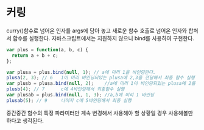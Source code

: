 # 커링
curry()함수로 넘어온 인자를 args에 담아 놓고 새로운 함수 호출로 넘어온 인자와 합쳐서 함수를 실행한다.
자바스크립트에서는 지원하지 않으니 bind를 사용하여 구현한다.

```js
var plus = function(a, b, c) {
  return a + b + c;
};

var plusa = plus.bind(null, 1);	// a에 미리 1을 바인딩한다.
plusa(2, 3); // 6	1이 미리 바인딩되있는 plusa에 2,3을 전달해서 최종 함수 실행
var plusb = plusa.bind(null, 2);	//a에 미리 1이 바인딩되있는 plusa에 2를 전달해서 b에 바인딩
plusb(4); // 7		c에 4바인딩해서 최종함수 실행
var plusab = plus.bind(null, 1, 3);	//a,b에 미리 1 바인딩
plusab(5); // 9		나머지 c에 5바인딩해서 최종 실행
```

중간중간 함수의 특정 파라미터만 계속 변경해서 사용해야 할 상황일 경우 사용해볼만 하다고 생각된다.
